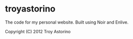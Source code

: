 # troyastorino

The code for my personal website. Built using Noir and Enlive.

Copyright (C) 2012 Troy Astorino

